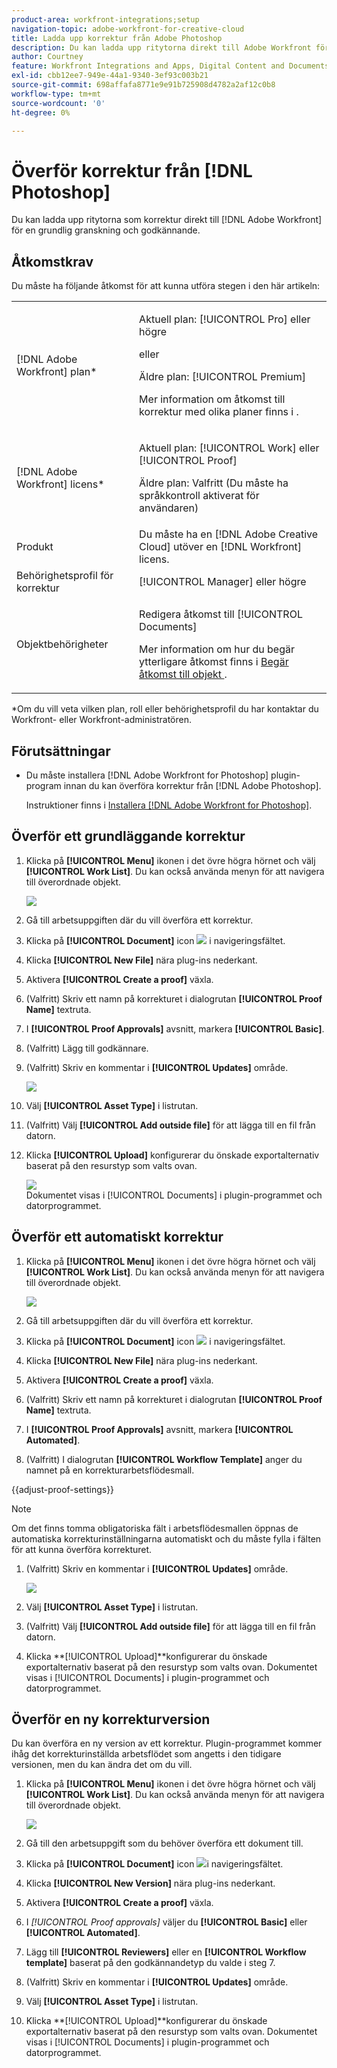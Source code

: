 ```yaml
---
product-area: workfront-integrations;setup
navigation-topic: adobe-workfront-for-creative-cloud
title: Ladda upp korrektur från Adobe Photoshop
description: Du kan ladda upp ritytorna direkt till Adobe Workfront för granskning och godkännande.
author: Courtney
feature: Workfront Integrations and Apps, Digital Content and Documents
exl-id: cbb12ee7-949e-44a1-9340-3ef93c003b21
source-git-commit: 698affafa8771e9e91b725908d4782a2af12c0b8
workflow-type: tm+mt
source-wordcount: '0'
ht-degree: 0%

---
```


# Överför korrektur från [!DNL Photoshop]

Du kan ladda upp ritytorna som korrektur direkt till [!DNL Adobe Workfront] för en grundlig granskning och godkännande.

## Åtkomstkrav

Du måste ha följande åtkomst för att kunna utföra stegen i den här artikeln:

<table style="table-layout:auto"> 
 <col> 
 <col> 
 <tbody> 
  <tr> 
   <td role="rowheader">[!DNL Adobe Workfront] plan*</td> 
   <td> <p>Aktuell plan: [!UICONTROL Pro] eller högre</p> <p>eller</p> <p>Äldre plan: [!UICONTROL Premium]</p> <p>Mer information om åtkomst till korrektur med olika planer finns i .</p> </td> 
  </tr> 
  <tr> 
   <td role="rowheader">[!DNL Adobe Workfront] licens*</td> 
   <td> <p>Aktuell plan: [!UICONTROL Work] eller [!UICONTROL Proof]</p> <p>Äldre plan: Valfritt (Du måste ha språkkontroll aktiverat för användaren)</p> </td> 
  </tr> 
  <tr> 
   <td role="rowheader">Produkt</td> 
   <td>Du måste ha en [!DNL Adobe Creative Cloud] utöver en [!DNL Workfront] licens.</td> 
  </tr> 
  <tr> 
   <td role="rowheader">Behörighetsprofil för korrektur </td> 
   <td>[!UICONTROL Manager] eller högre</td> 
  </tr> 
  <tr> 
   <td role="rowheader">Objektbehörigheter</td> 
   <td> <p>Redigera åtkomst till [!UICONTROL Documents]</p> <p>Mer information om hur du begär ytterligare åtkomst finns i <a href="../../workfront-basics/grant-and-request-access-to-objects/request-access.md" class="MCXref xref">Begär åtkomst till objekt </a>.</p> </td> 
  </tr> 
 </tbody> 
</table>

&#42;Om du vill veta vilken plan, roll eller behörighetsprofil du har kontaktar du Workfront- eller Workfront-administratören.

## Förutsättningar

* Du måste installera [!DNL Adobe Workfront for Photoshop] plugin-program innan du kan överföra korrektur från [!DNL Adobe Photoshop].

   Instruktioner finns i [Installera [!DNL Adobe Workfront for Photoshop]](../../workfront-integrations-and-apps/adobe-workfront-for-creative-cloud/wf-cc-install-ps.md).

## Överför ett grundläggande korrektur

1. Klicka på **[!UICONTROL Menu]** ikonen i det övre högra hörnet och välj **[!UICONTROL Work List]**. Du kan också använda menyn för att navigera till överordnade objekt.

   ![](assets/go-back-to-work-list-350x314.png)

1. Gå till arbetsuppgiften där du vill överföra ett korrektur.
1. Klicka på **[!UICONTROL Document]** icon ![](assets/documents.png) i navigeringsfältet.
1. Klicka **[!UICONTROL New File]** nära plug-ins nederkant.
1. Aktivera **[!UICONTROL Create a proof]** växla.
1. (Valfritt) Skriv ett namn på korrekturet i dialogrutan **[!UICONTROL Proof Name]** textruta.
1. I **[!UICONTROL Proof Approvals]** avsnitt, markera **[!UICONTROL Basic]**.
1. (Valfritt) Lägg till godkännare.
1. (Valfritt) Skriv en kommentar i **[!UICONTROL Updates]** område.

   ![](assets/add-comment.png)

1. Välj **[!UICONTROL Asset Type]** i listrutan.

1. (Valfritt) Välj **[!UICONTROL Add outside file]** för att lägga till en fil från datorn.
1. Klicka **[!UICONTROL Upload]** konfigurerar du önskade exportalternativ baserat på den resurstyp som valts ovan.

   ![](assets/plugin-files-350x307.png)\
   Dokumentet visas i [!UICONTROL Documents] i plugin-programmet och datorprogrammet.


## Överför ett automatiskt korrektur

1. Klicka på **[!UICONTROL Menu]** ikonen i det övre högra hörnet och välj **[!UICONTROL Work List]**. Du kan också använda menyn för att navigera till överordnade objekt.

   ![](assets/go-back-to-work-list-350x314.png)

1. Gå till arbetsuppgiften där du vill överföra ett korrektur.
1. Klicka på **[!UICONTROL Document]** icon ![](assets/documents.png) i navigeringsfältet.

1. Klicka **[!UICONTROL New File]** nära plug-ins nederkant.
1. Aktivera **[!UICONTROL Create a proof]** växla.
1. (Valfritt) Skriv ett namn på korrekturet i dialogrutan **[!UICONTROL Proof Name]** textruta.
1. I **[!UICONTROL Proof Approvals]** avsnitt, markera **[!UICONTROL Automated]**.
1. (Valfritt) I dialogrutan **[!UICONTROL Workflow Template]** anger du namnet på en korrekturarbetsflödesmall.

{{adjust-proof-settings}}

>[!NOTE]
>
> Om det finns tomma obligatoriska fält i arbetsflödesmallen öppnas de automatiska korrekturinställningarna automatiskt och du måste fylla i fälten för att kunna överföra korrekturet.


1. (Valfritt) Skriv en kommentar i **[!UICONTROL Updates]** område.

   ![](assets/add-comment-automated-approval.png)

1. Välj **[!UICONTROL Asset Type]** i listrutan.
1. (Valfritt) Välj **[!UICONTROL Add outside file]** för att lägga till en fil från datorn.
1. Klicka **[!UICONTROL Upload]**konfigurerar du önskade exportalternativ baserat på den resurstyp som valts ovan.
Dokumentet visas i [!UICONTROL Documents] i plugin-programmet och datorprogrammet.

## Överför en ny korrekturversion

Du kan överföra en ny version av ett korrektur. Plugin-programmet kommer ihåg det korrekturinställda arbetsflödet som angetts i den tidigare versionen, men du kan ändra det om du vill.

1. Klicka på **[!UICONTROL Menu]** ikonen i det övre högra hörnet och välj **[!UICONTROL Work List]**. Du kan också använda menyn för att navigera till överordnade objekt.

   ![](assets/go-back-to-work-list-350x314.png)

1. Gå till den arbetsuppgift som du behöver överföra ett dokument till.
1. Klicka på **[!UICONTROL Document]** icon ![](assets/documents.png)i navigeringsfältet.

1. Klicka **[!UICONTROL New Version]** nära plug-ins nederkant.
1. Aktivera **[!UICONTROL Create a proof]** växla.

1. I *[!UICONTROL *Proof approvals]** väljer du **[!UICONTROL Basic]** eller **[!UICONTROL Automated]**.

1. Lägg till **[!UICONTROL Reviewers]** eller en **[!UICONTROL Workflow template]** baserat på den godkännandetyp du valde i steg 7.

1. (Valfritt) Skriv en kommentar i **[!UICONTROL Updates]** område.
1. Välj **[!UICONTROL Asset Type]** i listrutan.
1. Klicka **[!UICONTROL Upload]**konfigurerar du önskade exportalternativ baserat på den resurstyp som valts ovan.
Dokumentet visas i [!UICONTROL Documents] i plugin-programmet och datorprogrammet.
